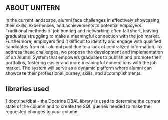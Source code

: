 ## ABOUT UNITERN
In the current landscape, alumni face challenges in effectively showcasing their skills, experiences, and achievements to potential employers. Traditional methods of job
hunting and networking often fall short, leaving graduates struggling to make a meaningful connection with the job market. Furthermore, employers find it difficult to identify and engage with qualified candidates from our alumni pool due to a lack of centralized information.
To address these challenges, we propose the development and implementation of an Alumni
System that empowers graduates to publish and promote their portfolios, fostering easier and
more meaningful connections with the job market. The system will serve as a dynamic platform
where alumni can showcase their professional journey, skills, and accomplishments.

## libraries used
1.doctrine/dbal - the Doctrine DBAL library is used to determine the current state of the column and to create the SQL queries needed to make the requested changes to your column
